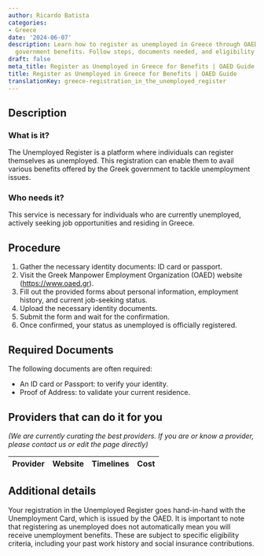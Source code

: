 ```yaml
---
author: Ricardo Batista
categories:
- Greece
date: '2024-06-07'
description: Learn how to register as unemployed in Greece through OAED to access
  government benefits. Follow steps, documents needed, and eligibility details.
draft: false
meta_title: Register as Unemployed in Greece for Benefits | OAED Guide
title: Register as Unemployed in Greece for Benefits | OAED Guide
translationKey: greece-registration_in_the_unemployed_register
---
```



## Description
### What is it?
The Unemployed Register is a platform where individuals can register themselves as unemployed. This registration can enable them to avail various benefits offered by the Greek government to tackle unemployment issues.

### Who needs it?
This service is necessary for individuals who are currently unemployed, actively seeking job opportunities and residing in Greece.

## Procedure
1. Gather the necessary identity documents: ID card or passport.
2. Visit the Greek Manpower Employment Organization (OAED) website (https://www.oaed.gr).
3. Fill out the provided forms about personal information, employment history, and current job-seeking status.
4. Upload the necessary identity documents.
5. Submit the form and wait for the confirmation.
6. Once confirmed, your status as unemployed is officially registered.

## Required Documents
The following documents are often required:
- An ID card or Passport: to verify your identity.
- Proof of Address: to validate your current residence.

## Providers that can do it for you

_(We are currently curating the best providers. If you are or know a provider, please contact us or edit the page directly)_

| Provider        |     Website     |     Timelines    |       Cost      |
| --------------- | --------------- |  :-------------: | :-------------: |

## Additional details
Your registration in the Unemployed Register goes hand-in-hand with the Unemployment Card, which is issued by the OAED. It is important to note that registering as unemployed does not automatically mean you will receive unemployment benefits. These are subject to specific eligibility criteria, including your past work history and social insurance contributions.